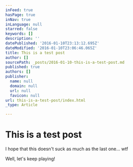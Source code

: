 ```yaml
---
inFeed: true
hasPage: true
inNav: true
inLanguage: null
starred: false
keywords: []
description: ''
datePublished: '2016-01-10T23:13:12.695Z'
dateModified: '2016-01-10T23:06:46.065Z'
title: This is a test post
author: []
sourcePath: _posts/2016-01-10-this-is-a-test-post.md
published: true
authors: []
publisher:
  name: null
  domain: null
  url: null
  favicon: null
url: this-is-a-test-post/index.html
_type: Article

---
```

# This is a test post

I hope that this doesn't suck as much as the last one... wtf

Well, let's keep playing!
